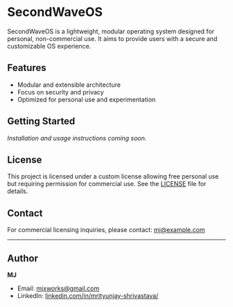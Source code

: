 # SecondWaveOS

SecondWaveOS is a lightweight, modular operating system designed for personal, non-commercial use. It aims to provide users with a secure and customizable OS experience.

## Features

- Modular and extensible architecture
- Focus on security and privacy
- Optimized for personal use and experimentation

## Getting Started

*Installation and usage instructions coming soon.*

## License

This project is licensed under a custom license allowing free personal use but requiring permission for commercial use. See the [LICENSE](./LICENSE) file for details.

## Contact

For commercial licensing inquiries, please contact: mj@example.com

---

## Author

**MJ**

- Email: [mjxworks@gmail.com](mailto:mjxworks@gmail.com)  
- LinkedIn: [linkedin.com/in/mrityunjay-shrivastava/](https://www.linkedin.com/in/mrityunjay-shrivastava/)

